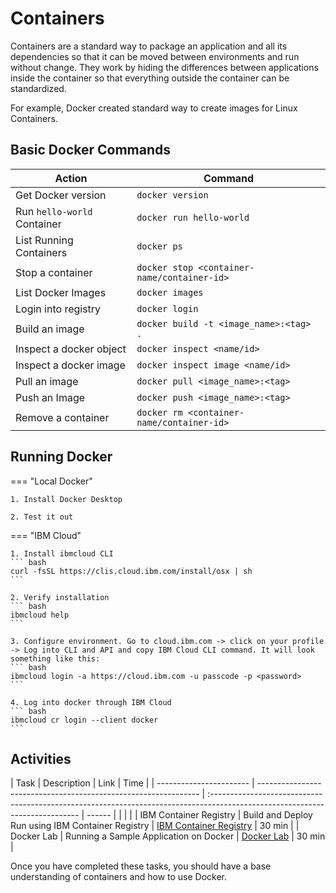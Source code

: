 # Containers

Containers are a standard way to package an application and all its dependencies so that it can be moved between environments and run without change. They work by hiding the differences between applications inside the container so that everything outside the container can be standardized.

For example, Docker created standard way to create images for Linux Containers.

## Basic Docker Commands

| Action                      | Command                                     |
| --------------------------- | ------------------------------------------- |
| Get Docker version          | `docker version`                            |
| Run `hello-world` Container | `docker run hello-world`                    |
| List Running Containers     | `docker ps`                                 |
| Stop a container            | `docker stop <container-name/container-id>` |
| List Docker Images          | `docker images`                            |
| Login into registry         | `docker login`                              |
| Build an image              | `docker build -t <image_name>:<tag> .`      |
| Inspect a docker object     | `docker inspect <name/id>`                 |
| Inspect a docker image      | `docker inspect image <name/id>`           |
| Pull an image               | `docker pull <image_name>:<tag>`           |
| Push an Image               | `docker push <image_name>:<tag>`           |
| Remove a container          | `docker rm <container-name/container-id>`  |

## Running Docker

=== "Local Docker"

    1. Install Docker Desktop

    2. Test it out

=== "IBM Cloud"

    1. Install ibmcloud CLI
    ``` bash
    curl -fsSL https://clis.cloud.ibm.com/install/osx | sh
    ```

    2. Verify installation
    ``` bash
    ibmcloud help
    ```

    3. Configure environment. Go to cloud.ibm.com -> click on your profile -> Log into CLI and API and copy IBM Cloud CLI command. It will look something like this:
    ``` bash
    ibmcloud login -a https://cloud.ibm.com -u passcode -p <password>
    ```

    4. Log into docker through IBM Cloud
    ``` bash
    ibmcloud cr login --client docker
    ```
<!---
=== "Docker on Kubernetes/OpenShift"

    === "OpenShift"

        1. Login to your OpenShift cluster.
        ``` bash
        oc login...
        ```

        2. Apply the following yaml file to create the docker pod.
        ``` bash
        oc apply -f https://raw.githubusercontent.com/ibm-cloud-architecture/learning-cloudnative-101/master/static/yamls/containers/dind.yaml
        ```

        3. Then, we need to bash into the running pod.
        ``` bash
        oc exec -it dind
        ```

        4. Finally check to make sure you can run docker commands, such as
        ``` bash
        docker version
        ```
    
    === "Kubernetes"

        1. If you have already configured your Kubernetes, skip to step 5. First, add a user by setting credentials. Feel free to change the credential name, username and password to whatever you like.
        ``` bash
        kubectl config set-credentials kubeuser/foo.kubernetes.com --username=kubeuser --password=kubepassword
        ```

        2. Point to a cluster. Make sure the URI of the cluster matches the credential name you created in step 1.
        ``` bash
        kubectl config set-cluster foo.kubernetes.com --insecure-skip-tls-verify=true --server=https://foo.kubernetes.com
        ```

        3. Create a "context" that points to the cluster with a specific user.
        ``` bash
        kubectl config set-context default/foo.kubernetes.com/kubeuser --user=kubeuser/foo.kubernetes.com --namespace=default --cluster=foo.kubernetes.com
        ```

        4. Tell kubectl to use this context
        ``` bash
        kubectl config use-context default/foo.kubernetes.com/kubeuser
        ```

        5. Apply the following yaml file to create the docker pod.
        ``` bash
        kubectl apply -f https://raw.githubusercontent.com/ibm-cloud-architecture/learning-cloudnative-101/master/static/yamls/containers/dind.yaml
        ```

        6. Then, we need to bash into the running pod.
        ``` bash
        kubectl exec -it dind
        ```

        7. Finally check to make sure you can run docker commands, such as
        ``` bash
        docker version
        ```
--->
## Activities

| Task                    | Description                                                     | Link                                                                                                                         | Time   |
| ----------------------- | --------------------------------------------------------------- | :--------------------------------------------------------------------------------------------------------------------------- | ------ |                                                       |                                                                                                                              |        |
| IBM Container Registry  | Build and Deploy Run using IBM Container Registry               | [IBM Container Registry](./activities/ibmcloud-cr)                                                                           | 30 min |
| Docker Lab              | Running a Sample Application on Docker                          | [Docker Lab](./labs/containers/index.md)                                                                                                  | 30 min |

Once you have completed these tasks, you should have a base understanding of containers and how to use Docker.
